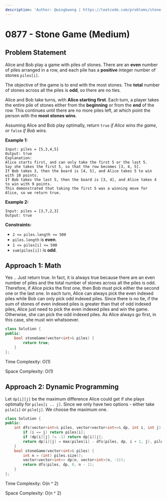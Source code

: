 ```yaml
---
description: 'Author: @wingkwong | https://leetcode.com/problems/stone-game/'
---
```


# 0877 - Stone Game (Medium)

## Problem Statement

Alice and Bob play a game with piles of stones. There are an **even** number of piles arranged in a row, and each pile has a **positive** integer number of stones `piles[i]`.

The objective of the game is to end with the most stones. The **total** number of stones across all the piles is **odd**, so there are no ties.

Alice and Bob take turns, with **Alice starting first**. Each turn, a player takes the entire pile of stones either from the **beginning** or from the **end** of the row. This continues until there are no more piles left, at which point the person with the **most stones wins**.

Assuming Alice and Bob play optimally, return `true` _if Alice wins the game, or_ `false` _if Bob wins_.

**Example 1:**

```
Input: piles = [5,3,4,5]
Output: true
Explanation: 
Alice starts first, and can only take the first 5 or the last 5.
Say she takes the first 5, so that the row becomes [3, 4, 5].
If Bob takes 3, then the board is [4, 5], and Alice takes 5 to win with 10 points.
If Bob takes the last 5, then the board is [3, 4], and Alice takes 4 to win with 9 points.
This demonstrated that taking the first 5 was a winning move for Alice, so we return true.
```

**Example 2:**

```
Input: piles = [3,7,2,3]
Output: true
```

**Constraints:**

* `2 <= piles.length <= 500`
* `piles.length` is **even**.
* `1 <= piles[i] <= 500`
* `sum(piles[i])` is **odd**.

## Approach 1: Math

Yes .. Just return true. In fact, it is always true because there are an even number of piles and the total number of stones across all the piles is odd. Therefore, if Alice picks the first one, then Bob must pick either the second one or the last one. In each turn, Alice can always pick the even indexed piles while Bob can only pick odd indexed piles. Since there is no tie, if the sum of stones of even indexed piles is greater than that of odd indexed piles, Alice just need to pick the even indexed piles and win the game. Otherwise, she can pick the odd indexed piles. As Alice always go first, in this case, she must win whatsoever.&#x20;

```cpp
class Solution {
public:
    bool stoneGame(vector<int>& piles) {
        return true;
    }
};
```

Time Complexity: O(1)

Space Complexity: O(1)

## Approach 2: Dynamic Programming

Let `dp[i][j]` be the maximum difference Alice could get if she plays optimally for `piles[i .. j]`. Since we only have two options - either take `pile[i]` or `pile[j]`. We choose the maximum one.

```cpp
class Solution {
public:
    int dfs(vector<int>& piles, vector<vector<int>>& dp, int i, int j) {
        if (i == j) return piles[i];
        if (dp[i][j] != -1) return dp[i][j];
        return dp[i][j] = max(piles[i] - dfs(piles, dp, i + 1, j), piles[j] - dfs(piles, dp, i, j - 1));
    }
    bool stoneGame(vector<int>& piles) {
        int n = (int) piles.size();
        vector<vector<int>> dp(n, vector<int>(n, -1));
        return dfs(piles, dp, 0, n - 1);
    }
};
```

Time Complexity: O(n ^ 2)

Space Complexity: O(n ^ 2)
